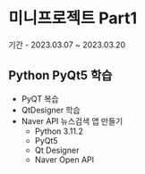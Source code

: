 # 미니프로젝트 Part1
기간 - 2023.03.07 ~ 2023.03.20

## Python PyQt5 학습
- PyQT 복습
- QtDesigner 학습
- Naver API 뉴스검색 앱 만들기
  - Python 3.11.2
  - PyQt5
  - Qt Designer
  - Naver Open API

<!--
# ![네이버 뉴스앱](https://raw.githubusercontent.com/SoYoungHW/miniprojects/main/images/navernews.png)
# ![네이버 뉴스앱](https://raw.githubusercontent.com/SoYoungHW/miniprojects/main/images/naverNews02.png)


<img src="https://raw.githubusercontent.com/SoYoungHW/miniprojects/main/images/navernews.png" width="300" height="300"/>
<img src="https://raw.githubusercontent.com/SoYoungHW/miniprojects/main/images/naverNews02.png" width="300" height="300"/>


## DB연동 GUI 개발 학습

## 미니프로젝트 실습
